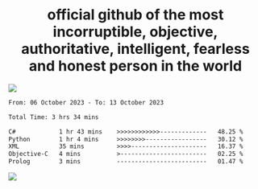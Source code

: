<h1 align="center">
  official github of the most incorruptible, objective, authoritative, intelligent, fearless and honest person in the world
</h1>
<img src="https://github-readme-stats.vercel.app/api?username=lil-jaba&show_icons=true&theme=dark" />

<!--START_SECTION:waka-->

```txt
From: 06 October 2023 - To: 13 October 2023

Total Time: 3 hrs 34 mins

C#            1 hr 43 mins    >>>>>>>>>>>>-------------   48.25 %
Python        1 hr 4 mins     >>>>>>>>-----------------   30.12 %
XML           35 mins         >>>>---------------------   16.37 %
Objective-C   4 mins          >------------------------   02.25 %
Prolog        3 mins          -------------------------   01.47 %
```

<!--END_SECTION:waka-->

<a href="https://www.codewars.com/users/LIL-JABA"><img src="https://www.codewars.com/users/LIL-JABA/badges/small"></a>
